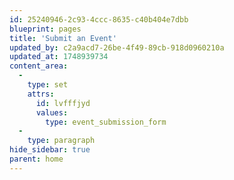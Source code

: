 ```yaml
---
id: 25240946-2c93-4ccc-8635-c40b404e7dbb
blueprint: pages
title: 'Submit an Event'
updated_by: c2a9acd7-26be-4f49-89cb-918d0960210a
updated_at: 1748939734
content_area:
  -
    type: set
    attrs:
      id: lvfffjyd
      values:
        type: event_submission_form
  -
    type: paragraph
hide_sidebar: true
parent: home
---
```

